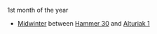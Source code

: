 1st month of the year

- [Midwinter](https://forgottenrealms.fandom.com/wiki/Midwinter "Midwinter") between [Hammer 30](https://forgottenrealms.fandom.com/wiki/Hammer_30 "Hammer 30") and [Alturiak 1](https://forgottenrealms.fandom.com/wiki/Alturiak_1 "Alturiak 1")